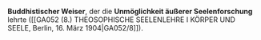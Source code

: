 
**Buddhistischer Weiser**, der die **Unmöglichkeit äußerer Seelenforschung** lehrte ([[GA052 (8.) THEOSOPHISCHE SEELENLEHRE I KÖRPER UND SEELE, Berlin, 16. März 1904|GA052/8]]).
